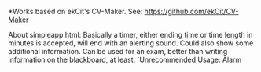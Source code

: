 *Works based on ekCit's CV-Maker.
 See:
 https://github.com/ekCit/CV-Maker

About simpleapp.html:
	Basically a timer, either ending time or time length in minutes is accepted, will end with an alerting sound. Could also show some additional information. Can be used for an exam, better than writing information on the blackboard, at least.
	`Unrecommended Usage: Alarm
